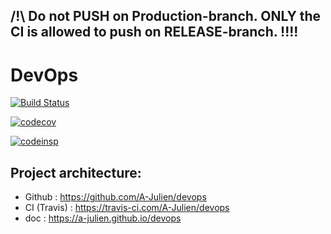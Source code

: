 ## **/!\ Do not PUSH on Production-branch. ONLY the CI is allowed to push on RELEASE-branch. !!!!**

# DevOps 

[![Build Status](https://travis-ci.com/A-Julien/devops.svg?branch=master)](https://travis-ci.com/A-Julien/tacOS) 

[![codecov](https://codecov.io/gh/A-Julien/devops/branch/master/graph/badge.svg)](https://codecov.io/gh/A-Julien/devops)

[![codeinsp](https://www.code-inspector.com/project/5990/score/svg)](https://frontend.code-inspector.com/public/project/5990/devops/dashboard)


## Project architecture:

*	Github : https://github.com/A-Julien/devops
*	CI (Travis) : https://travis-ci.com/A-Julien/devops
*	doc : https://a-julien.github.io/devops
